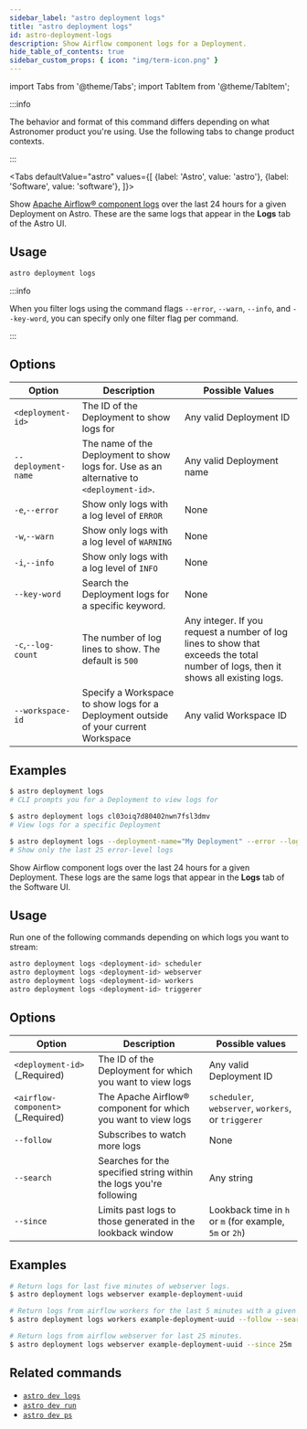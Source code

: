 ```yaml
---
sidebar_label: "astro deployment logs"
title: "astro deployment logs"
id: astro-deployment-logs
description: Show Airflow component logs for a Deployment.
hide_table_of_contents: true
sidebar_custom_props: { icon: "img/term-icon.png" }
---
```


import Tabs from '@theme/Tabs';
import TabItem from '@theme/TabItem';

:::info

The behavior and format of this command differs depending on what Astronomer product you're using. Use the following tabs to change product contexts.

:::

<Tabs
defaultValue="astro"
values={[
{label: 'Astro', value: 'astro'},
{label: 'Software', value: 'software'},
]}>
<TabItem value="astro">

Show [Apache Airflow® component logs](view-logs.md#view-airflow-component-logs-in-the-astro-ui) over the last 24 hours for a given Deployment on Astro. These are the same logs that appear in the **Logs** tab of the Astro UI.

## Usage

```sh
astro deployment logs
```
:::info

When you filter logs using the command flags `--error`, `--warn`, `--info`, and `--key-word`, you can specify only one filter flag per command.

:::
## Options

| Option              | Description                                                                              | Possible Values                                                                             |
| ------------------- | ---------------------------------------------------------------------------------------- | ------------------------------------------------------------------------------------------- |
| `<deployment-id>`   | The ID of the Deployment to show logs for                                                | Any valid Deployment ID                                                                     |
| `--deployment-name` | The name of the Deployment to show logs for. Use as an alternative to `<deployment-id>`. | Any valid Deployment name                                                                   |
| `-e`,`--error`      | Show only logs with a log level of `ERROR`                                               | None |
| `-w`,`--warn`       | Show only logs with a log level of `WARNING`                                             | None |
| `-i`,`--info`       | Show only logs with a log level of `INFO`                                                | None |
| `--key-word`        | Search the Deployment logs for a specific keyword.                                       | None |
| `-c`,`--log-count`  | The number of log lines to show. The default is `500`                                    | Any integer. If you request a number of log lines to show that exceeds the total number of logs, then it shows all existing logs.                                                     |
| `--workspace-id`    | Specify a Workspace to show logs for a Deployment outside of your current Workspace      | Any valid Workspace ID                                                                      |

## Examples

```sh
$ astro deployment logs
# CLI prompts you for a Deployment to view logs for

$ astro deployment logs cl03oiq7d80402nwn7fsl3dmv
# View logs for a specific Deployment

$ astro deployment logs --deployment-name="My Deployment" --error --log-count=25
# Show only the last 25 error-level logs
```

</TabItem>

<TabItem value="software">

Show Airflow component logs over the last 24 hours for a given Deployment. These logs are the same logs that appear in the **Logs** tab of the Software UI.

## Usage

Run one of the following commands depending on which logs you want to stream:

```sh
astro deployment logs <deployment-id> scheduler
astro deployment logs <deployment-id> webserver
astro deployment logs <deployment-id> workers
astro deployment logs <deployment-id> triggerer
```

## Options

| Option                             | Description                                                        | Possible values                                         |
| ---------------------------------- | ------------------------------------------------------------------ | ------------------------------------------------------- |
| `<deployment-id>` (\_Required)     | The ID of the Deployment for which you want to view logs           | Any valid Deployment ID                                 |
| `<airflow-component>` (\_Required) | The Apache Airflow® component for which you want to view logs              | `scheduler`, `webserver`, `workers`, or `triggerer`     |
| `--follow`                         | Subscribes to watch more logs                                      | None                                                    |
| `--search`                         | Searches for the specified string within the logs you're following | Any string                                              |
| `--since`                          | Limits past logs to those generated in the lookback window         | Lookback time in `h` or `m` (for example, `5m` or `2h`) |

## Examples

```sh
# Return logs for last five minutes of webserver logs.
$ astro deployment logs webserver example-deployment-uuid

# Return logs from airflow workers for the last 5 minutes with a given search term, and subscribe to view more as they are generated.
$ astro deployment logs workers example-deployment-uuid --follow --search "some search terms"

# Return logs from airflow webserver for last 25 minutes.
$ astro deployment logs webserver example-deployment-uuid --since 25m
```

</TabItem>
</Tabs>

## Related commands

- [`astro dev logs`](cli/astro-dev-logs.md)
- [`astro dev run`](cli/astro-dev-run.md)
- [`astro dev ps`](cli/astro-dev-ps.md)
